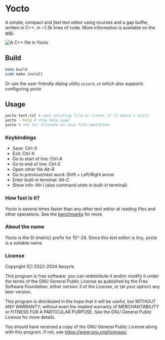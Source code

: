 # Yocto
<!--[![C/C++ CI](https://github.com/ikozyris/yocto/actions/workflows/c-cpp.yml/badge.svg)](https://github.com/ikozyris/yocto/actions/workflows/c-cpp.yml)-->
A simple, compact and *fast* text editor using ncurses and a gap buffer, written in C++, in ~1.3k lines of code.
More information is available on the [wiki](https://github.com/ikozyris/yocto/wiki).

![A C++ file in Yocto](https://github.com/ikozyris/yocto/assets/80053394/8fa12952-272f-41e0-9535-0a77f3652286)

## Build
```sh
make build
sudo make install
```

Or use the user-friendly dialog utility `wizard.sh`
which also supports configuring yocto

## Usage
```sh
yocto text.txt # open existing file or create if it doesn't exist
yocto --help # show help page
yocto # ask for filename on save file operation
```

### Keybindings
* Save: Ctrl-S
* Exit: Ctrl-X
* Go to start of line: Ctrl-A
* Go to end of line: Ctrl-E
* Open other file Alt-R
* Go to previous/next word: Shift + Left/Right arrow
* Enter built-in terminal: Alt-C
* Show info: Alt-I (also command _stats_ in built-in terminal)

### How fast is it?
Yocto is several times faster than any other text editor at reading files and other operations.
See the [benchmarks](https://github.com/ikozyris/yocto/wiki/Performance-&-Benchmarks) for more.

### About the name
Yocto is the SI (metric) prefix for 10^-24.
Since this text editor is tiny, yocto is a suitable name.

### License

Copyright (C) 2022-2024  ikozyris

This program is free software: you can redistribute it and/or modify
it under the terms of the GNU General Public License as published by
the Free Software Foundation, either version 3 of the License, or
(at your option) any later version.

This program is distributed in the hope that it will be useful,
but WITHOUT ANY WARRANTY; without even the implied warranty of
MERCHANTABILITY or FITNESS FOR A PARTICULAR PURPOSE.  See the
GNU General Public License for more details.

You should have received a copy of the GNU General Public License
along with this program.  If not, see <https://www.gnu.org/licenses/>.

